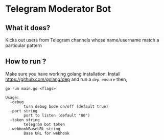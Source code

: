 # Telegram Moderator Bot

## What it does?
Kicks out users from Telegram channels whose name/username match a particular pattern

## How to run ?
Make sure you have working golang installation, Install https://github.com/golang/dep
and run a `dep ensure`
then,

` go run main.go <flags> `
```
Usage:
  -debug
    	turn debug bode on/off (default true)
  -port string
    	port to listen (default "80")
  -token string
    	telegram bot token
  -webhookBaseURL string
    	Base URL for webhook
      
 ```

